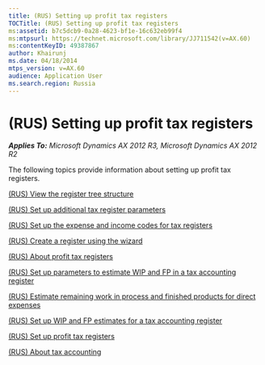 ```yaml
---
title: (RUS) Setting up profit tax registers
TOCTitle: (RUS) Setting up profit tax registers
ms:assetid: b7c5dcb9-0a28-4623-bf1e-16c632eb99f4
ms:mtpsurl: https://technet.microsoft.com/library/JJ711542(v=AX.60)
ms:contentKeyID: 49387867
author: Khairunj
ms.date: 04/18/2014
mtps_version: v=AX.60
audience: Application User
ms.search.region: Russia
---
```


# (RUS) Setting up profit tax registers 


_**Applies To:** Microsoft Dynamics AX 2012 R3, Microsoft Dynamics AX 2012 R2_

The following topics provide information about setting up profit tax registers.

[(RUS) View the register tree structure](rus-view-the-register-tree-structure.md)

[(RUS) Set up additional tax register parameters](rus-set-up-additional-tax-register-parameters.md)

[(RUS) Set up the expense and income codes for tax registers](rus-set-up-the-expense-and-income-codes-for-tax-registers.md)

[(RUS) Create a register using the wizard](rus-create-a-register-using-the-wizard.md)

[(RUS) About profit tax registers](rus-about-profit-tax-registers.md)

[(RUS) Set up parameters to estimate WIP and FP in a tax accounting register](rus-set-up-parameters-to-estimate-wip-and-fp-in-a-tax-accounting-register.md)

[(RUS) Estimate remaining work in process and finished products for direct expenses](rus-estimate-remaining-work-in-process-and-finished-products-for-direct-expenses.md)

[(RUS) Set up WIP and FP estimates for a tax accounting register](rus-set-up-wip-and-fp-estimates-for-a-tax-accounting-register.md)

[(RUS) Set up profit tax registers](rus-set-up-profit-tax-registers.md)

[(RUS) About tax accounting](rus-about-tax-accounting.md)

  


